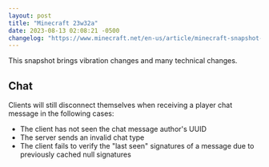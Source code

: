 ```yaml
---
layout: post
title: "Minecraft 23w32a"
date: 2023-08-13 02:08:21 -0500
changelog: "https://www.minecraft.net/en-us/article/minecraft-snapshot-23w32a"
---
```


This snapshot brings vibration changes and many technical changes.

## Chat

Clients will still disconnect themselves when receiving a player chat message in the following cases:

- The client has not seen the chat message author's UUID
- The server sends an invalid chat type
- The client fails to verify the "last seen" signatures of a message due to previously cached null signatures

